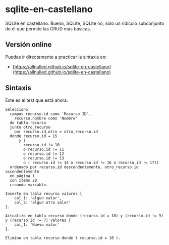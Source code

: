 # sqlite-en-castellano

SQLite en castellano. Bueno, SQLite, SQLite no, solo un ridículo subconjunto de él que permite las CRUD más básicas.

## Versión online

Puedes ir directamente a practicar la sintaxis en:

- [https://allnulled.github.io/sqlite-en-castellano](https://allnulled.github.io/sqlite-en-castellano)

## Sintaxis

Este es el test que está ahora.

```
Selecciono
  campos recurso.id como 'Recurso ID',
    recurso.nombre como 'Nombre'
  de tabla recurso
  junto otro_recurso
    por recurso.id_otro = otro_recurso.id
  donde recurso.id = 15
      y ( 
        recurso.id != 10
        o recurso.id != 11
        o recurso.id != 12
        o recurso.id != 13
        o ( recurso.id != 14 o recurso.id != 16 o recurso.id != 17))
  ordenado por recurso.id descendentemente, otro_recurso.id ascendentemente
  en página 1
  con ítems 20
  creando variable.

Inserto en tabla recurso valores {
    col_1: 'algun valor',
    col_2: 'algun otro valor'
}.

Actualizo en tabla recurso donde (recurso.id = 10) y (recurso.id != 9) y (recurso.id != 7) valores {
    col_1: 'Nuevo valor'
}.

Elimino en tabla recurso donde ( recurso.id = 10 ).

```
